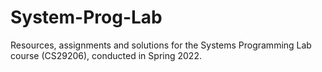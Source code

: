 # System-Prog-Lab

Resources, assignments and solutions for the Systems Programming Lab course (CS29206), conducted in Spring 2022.
